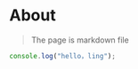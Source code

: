 # About

> The page is markdown file

```js
console.log("hello，ling");
```

<br />

<!-- 支持嵌入组件 -->
<Counter />

